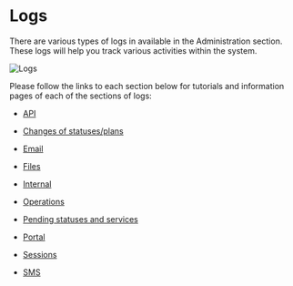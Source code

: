 Logs
====

There are various types of logs in available in the Administration section. These logs will help you track various activities within the system.


![Logs](logs2.png)

Please follow the links to each section below for tutorials and information pages of each of the sections of logs:

* [API](administration/logs/api/api.md)

* [Changes of statuses/plans](administration/logs/changes_statuses_plans/changes_statuses_plans.md)

* [Email](administration/logs/email/email.md)

* [Files](administration/logs/files/files.md)

* [Internal](administration/logs/internal/internal.md)

* [Operations](administration/logs/operations/operations.md)

* [Pending statuses and services](administration/logs/pending_statuses_and_services/pending_statuses_and_services.md)

* [Portal](administration/logs/portal/portal.md)

* [Sessions](administration/logs/sessions/sessions.md)

* [SMS](administration/logs/sms/sms.md)
